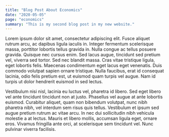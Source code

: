 ```yaml
---
title: "Blog Post About Economics"
date: "2020-05-05"
page: "economics"
summary: "This is my second blog post in my new website."
---
```


Lorem ipsum dolor sit amet, consectetur adipiscing elit. Fusce aliquet rutrum arcu, ac dapibus ligula iaculis in. Integer fermentum scelerisque massa, porttitor lobortis tellus gravida in. Nulla congue ac tellus posuere gravida. Quisque nec cursus enim. Sed lacus augue, tincidunt sed pretium vel, viverra sed tortor. Sed nec blandit massa. Cras vitae tristique ligula, eget lobortis felis. Maecenas condimentum eget lacus eget venenatis. Duis commodo volutpat sapien ornare tristique. Nulla faucibus, erat id consequat lacinia, odio felis pretium est, ut euismod quam turpis vel augue. Nam id turpis ut dolor hendrerit euismod in sed lectus.

Vestibulum nisi nisl, lacinia eu luctus vel, pharetra id libero. Sed eget libero vel ante tincidunt tincidunt non at justo. Phasellus vel augue at ante lobortis euismod. Curabitur aliquet, quam non bibendum volutpat, nunc nibh pharetra nibh, vel interdum sem risus quis tellus. Vestibulum et ipsum sed augue pretium rutrum ac vitae arcu. In nec dui sollicitudin nibh vehicula molestie a at lectus. Mauris et libero mollis, accumsan ligula eget, ornare eros. Vivamus fringilla ante orci, at scelerisque sem tincidunt vel. Nunc pulvinar viverra facilisis.